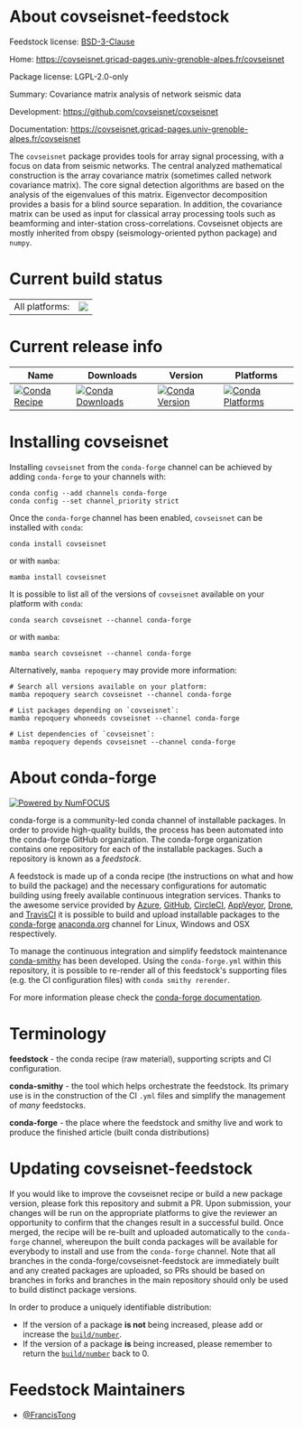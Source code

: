 About covseisnet-feedstock
==========================

Feedstock license: [BSD-3-Clause](https://github.com/conda-forge/covseisnet-feedstock/blob/main/LICENSE.txt)

Home: https://covseisnet.gricad-pages.univ-grenoble-alpes.fr/covseisnet

Package license: LGPL-2.0-only

Summary: Covariance matrix analysis of network seismic data

Development: https://github.com/covseisnet/covseisnet

Documentation: https://covseisnet.gricad-pages.univ-grenoble-alpes.fr/covseisnet

The `covseisnet` package provides tools for array signal processing, with a focus on data from seismic networks. The central analyzed mathematical construction is the array covariance matrix (sometimes called network covariance matrix). The core signal detection algorithms are based on the analysis of the eigenvalues of this matrix. Eigenvector decomposition provides a basis for a blind source separation. In addition, the covariance matrix can be used as input for classical array processing tools such as beamforming and inter-station cross-correlations. Covseisnet objects are mostly inherited from obspy (seismology-oriented python package) and `numpy`.


Current build status
====================


<table><tr><td>All platforms:</td>
    <td>
      <a href="https://dev.azure.com/conda-forge/feedstock-builds/_build/latest?definitionId=10468&branchName=main">
        <img src="https://dev.azure.com/conda-forge/feedstock-builds/_apis/build/status/covseisnet-feedstock?branchName=main">
      </a>
    </td>
  </tr>
</table>

Current release info
====================

| Name | Downloads | Version | Platforms |
| --- | --- | --- | --- |
| [![Conda Recipe](https://img.shields.io/badge/recipe-covseisnet-green.svg)](https://anaconda.org/conda-forge/covseisnet) | [![Conda Downloads](https://img.shields.io/conda/dn/conda-forge/covseisnet.svg)](https://anaconda.org/conda-forge/covseisnet) | [![Conda Version](https://img.shields.io/conda/vn/conda-forge/covseisnet.svg)](https://anaconda.org/conda-forge/covseisnet) | [![Conda Platforms](https://img.shields.io/conda/pn/conda-forge/covseisnet.svg)](https://anaconda.org/conda-forge/covseisnet) |

Installing covseisnet
=====================

Installing `covseisnet` from the `conda-forge` channel can be achieved by adding `conda-forge` to your channels with:

```
conda config --add channels conda-forge
conda config --set channel_priority strict
```

Once the `conda-forge` channel has been enabled, `covseisnet` can be installed with `conda`:

```
conda install covseisnet
```

or with `mamba`:

```
mamba install covseisnet
```

It is possible to list all of the versions of `covseisnet` available on your platform with `conda`:

```
conda search covseisnet --channel conda-forge
```

or with `mamba`:

```
mamba search covseisnet --channel conda-forge
```

Alternatively, `mamba repoquery` may provide more information:

```
# Search all versions available on your platform:
mamba repoquery search covseisnet --channel conda-forge

# List packages depending on `covseisnet`:
mamba repoquery whoneeds covseisnet --channel conda-forge

# List dependencies of `covseisnet`:
mamba repoquery depends covseisnet --channel conda-forge
```


About conda-forge
=================

[![Powered by
NumFOCUS](https://img.shields.io/badge/powered%20by-NumFOCUS-orange.svg?style=flat&colorA=E1523D&colorB=007D8A)](https://numfocus.org)

conda-forge is a community-led conda channel of installable packages.
In order to provide high-quality builds, the process has been automated into the
conda-forge GitHub organization. The conda-forge organization contains one repository
for each of the installable packages. Such a repository is known as a *feedstock*.

A feedstock is made up of a conda recipe (the instructions on what and how to build
the package) and the necessary configurations for automatic building using freely
available continuous integration services. Thanks to the awesome service provided by
[Azure](https://azure.microsoft.com/en-us/services/devops/), [GitHub](https://github.com/),
[CircleCI](https://circleci.com/), [AppVeyor](https://www.appveyor.com/),
[Drone](https://cloud.drone.io/welcome), and [TravisCI](https://travis-ci.com/)
it is possible to build and upload installable packages to the
[conda-forge](https://anaconda.org/conda-forge) [anaconda.org](https://anaconda.org/)
channel for Linux, Windows and OSX respectively.

To manage the continuous integration and simplify feedstock maintenance
[conda-smithy](https://github.com/conda-forge/conda-smithy) has been developed.
Using the ``conda-forge.yml`` within this repository, it is possible to re-render all of
this feedstock's supporting files (e.g. the CI configuration files) with ``conda smithy rerender``.

For more information please check the [conda-forge documentation](https://conda-forge.org/docs/).

Terminology
===========

**feedstock** - the conda recipe (raw material), supporting scripts and CI configuration.

**conda-smithy** - the tool which helps orchestrate the feedstock.
                   Its primary use is in the construction of the CI ``.yml`` files
                   and simplify the management of *many* feedstocks.

**conda-forge** - the place where the feedstock and smithy live and work to
                  produce the finished article (built conda distributions)


Updating covseisnet-feedstock
=============================

If you would like to improve the covseisnet recipe or build a new
package version, please fork this repository and submit a PR. Upon submission,
your changes will be run on the appropriate platforms to give the reviewer an
opportunity to confirm that the changes result in a successful build. Once
merged, the recipe will be re-built and uploaded automatically to the
`conda-forge` channel, whereupon the built conda packages will be available for
everybody to install and use from the `conda-forge` channel.
Note that all branches in the conda-forge/covseisnet-feedstock are
immediately built and any created packages are uploaded, so PRs should be based
on branches in forks and branches in the main repository should only be used to
build distinct package versions.

In order to produce a uniquely identifiable distribution:
 * If the version of a package **is not** being increased, please add or increase
   the [``build/number``](https://docs.conda.io/projects/conda-build/en/latest/resources/define-metadata.html#build-number-and-string).
 * If the version of a package **is** being increased, please remember to return
   the [``build/number``](https://docs.conda.io/projects/conda-build/en/latest/resources/define-metadata.html#build-number-and-string)
   back to 0.

Feedstock Maintainers
=====================

* [@FrancisTong](https://github.com/FrancisTong/)

